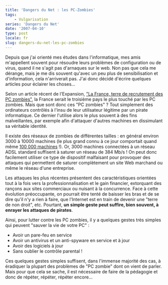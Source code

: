 ```yaml
---
title: 'Dangers du Net : les PC-Zombies'
tags:
    - Vulgarisation
series: 'Dangers du Net'
date: '2007-04-10'
type: post
locale: fr
slug: dangers-du-net-les-pc-zombies
---
```


Depuis que j'ai orienté mes études dans l'informatique, mes amis m'appellent souvent pour résoudre leurs problèmes de configuration ou de virus, quand il ne s'agit pas d'arnaques sur le web. Non pas que cela me dérange, mais je me dis souvent qu'avec un peu plus de sensibilisation et d'information, cela n'arriverait pas. J'ai donc décidé d'écrire quelques articles pour éclairer les choses…

<!-- more -->

Selon un article récent de l'Expansion, ["La France, terre de recrutement des PC zombies"](http://lexpansion.lexpress.fr/), la France serait le troisième pays le plus touché par les PC zombies. Mais que sont donc ces "PC zombies" ? Tout simplement des ordinateurs contrôlés à l'insu de leur utilisateur légitime par un pirate informatique. Ce dernier l'utilise alors le plus souvent à des fins malveillantes, par exemple afin d'attaquer d'autres machines en dissimulant sa véritable identité.

Il existe des réseaux de zombies de différentes tailles : en général environ 3000 à 10000 machines (le plus grand connu à ce jour comportait quand même [100 000 machines](http://www.newscientist.com/article/dn8145) !). Or, 3000 machines connectées à un réseau ADSL standard suffisent à saturer un réseau de 384 Mb/s ! On peut donc facilement utiliser ce type de dispositif malfaisant pour provoquer des attaques qui permettent de saturer complètement un site Web marchand ou même le réseau d'une entreprise.

Les attaques les plus récentes présentent des caractéristiques orientées tout à la fois vers la professionnalisation et le gain financier, extorquant des rançons aux sites commerciaux ou nuisant à la concurrence. Face à cette évolution préoccupante, on pourrait être tenté de baisser les bras et de se dire qu'il n'y a rien à faire, que l'Internet est en train de devenir une "terre de non droit", etc. Pourtant, **un simple geste peut suffire, bien souvent, à enrayer les attaques de pirates**.

Ainsi, pour lutter contre les PC zombies, il y a quelques gestes très simples qui peuvent "sauver la vie de votre PC" :

* Avoir un pare-feu en service
* Avoir un antivirus et un anti-spyware en service et à jour
* Avoir des logiciels à jour
* Sans oublier le contrôle parental !

Ces quelques gestes simples suffisent, dans l'immense majorité des cas, à éradiquer la plupart des problèmes de "PC zombie" dont on vient de parler. Mais pour que cela se sache, il est nécessaire de faire de la pédagogie et donc de répéter, répéter, répéter encore…
